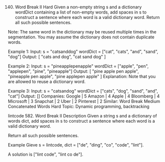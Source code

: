 140. Word Break II
Hard
Given a non-empty string s and a dictionary wordDict containing a list of non-empty words, add spaces in s to construct a sentence where each word is a valid dictionary word. Return all such possible sentences.

Note:
The same word in the dictionary may be reused multiple times in the segmentation.
You may assume the dictionary does not contain duplicate words.

Example 1:
Input:
s = "catsanddog"
wordDict = ["cat", "cats", "and", "sand", "dog"]
Output:
[
  "cats and dog",
  "cat sand dog"
]

Example 2:
Input:
s = "pineapplepenapple"
wordDict = ["apple", "pen", "applepen", "pine", "pineapple"]
Output:
[
  "pine apple pen apple",
  "pineapple pen apple",
  "pine applepen apple"
]
Explanation: Note that you are allowed to reuse a dictionary word.

Example 3:
Input:
s = "catsandog"
wordDict = ["cats", "dog", "sand", "and", "cat"]
Output:
[]
Companies: Google | 5 Amazon | 4 Apple | 4 Bloomberg | 4 Microsoft | 3 Snapchat | 2 Uber | 2 Pinterest | 2
Similar: 
Word Break Medium
Concatenated Words Hard
Topic: Dynamic programming, backtracking

lintcode 582. Word Break II
Description
Given a string s and a dictionary of words dict, add spaces in s to construct a sentence where each word is a valid dictionary word.

Return all such possible sentences.

Example
Gieve s = lintcode,
dict = ["de", "ding", "co", "code", "lint"].

A solution is ["lint code", "lint co de"].
